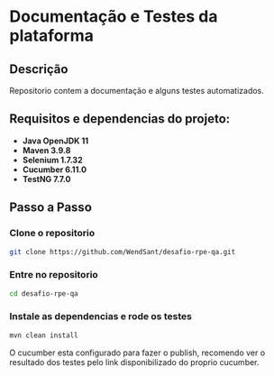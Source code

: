 # Documentação e Testes da plataforma

## Descrição
Repositorio contem a documentação e alguns testes automatizados.

## Requisitos e dependencias do projeto:

- **Java OpenJDK 11**
- **Maven 3.9.8**
- **Selenium 1.7.32**
- **Cucumber 6.11.0**
- **TestNG 7.7.0**

## Passo a Passo

### Clone o repositorio
```sh
git clone https://github.com/WendSant/desafio-rpe-qa.git
```
### Entre no repositorio
```sh
cd desafio-rpe-qa
```
### Instale as dependencias e rode os testes
```sh
mvn clean install
```
O cucumber esta configurado para fazer o publish, recomendo ver o resultado dos testes pelo link disponibilizado do proprio cucumber.
